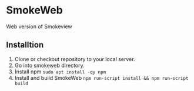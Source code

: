 # SmokeWeb
Web version of Smokeview

## Installtion

1. Clone or checkout repository to your local server.
2. Go into smokeweb directory.
3. Install npm ``sudo apt install -qy npm``
3. Install and build SmokeWeb ``npm run-script install && npm run-script build``
